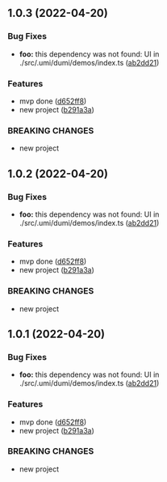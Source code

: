 ## 1.0.3 (2022-04-20)

### Bug Fixes

- **foo:** this dependency was not found: UI in ./src/.umi/dumi/demos/index.ts ([ab2dd21](https://github.com/orejs/UI/commit/ab2dd21d0ed9439ccdebc9169d26fff49b24cc0c))

### Features

- mvp done ([d652ff8](https://github.com/orejs/UI/commit/d652ff8340483002c362deed9ac3aba03cc54120))
- new project ([b291a3a](https://github.com/orejs/UI/commit/b291a3a93c58e53c90b3b14f435a49de4f0d9580))

### BREAKING CHANGES

- new project

## 1.0.2 (2022-04-20)

### Bug Fixes

- **foo:** this dependency was not found: UI in ./src/.umi/dumi/demos/index.ts ([ab2dd21](https://github.com/orejs/UI/commit/ab2dd21d0ed9439ccdebc9169d26fff49b24cc0c))

### Features

- mvp done ([d652ff8](https://github.com/orejs/UI/commit/d652ff8340483002c362deed9ac3aba03cc54120))
- new project ([b291a3a](https://github.com/orejs/UI/commit/b291a3a93c58e53c90b3b14f435a49de4f0d9580))

### BREAKING CHANGES

- new project

## 1.0.1 (2022-04-20)

### Bug Fixes

- **foo:** this dependency was not found: UI in ./src/.umi/dumi/demos/index.ts ([ab2dd21](https://github.com/orejs/UI/commit/ab2dd21d0ed9439ccdebc9169d26fff49b24cc0c))

### Features

- mvp done ([d652ff8](https://github.com/orejs/UI/commit/d652ff8340483002c362deed9ac3aba03cc54120))
- new project ([b291a3a](https://github.com/orejs/UI/commit/b291a3a93c58e53c90b3b14f435a49de4f0d9580))

### BREAKING CHANGES

- new project
